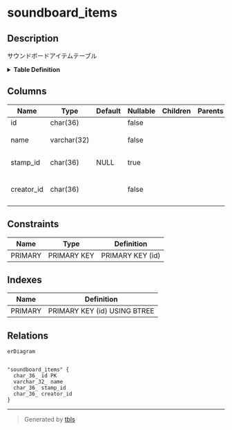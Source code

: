 # soundboard_items

## Description

サウンドボードアイテムテーブル

<details>
<summary><strong>Table Definition</strong></summary>

```sql
CREATE TABLE `soundboard_items` (
  `id` char(36) NOT NULL,
  `name` varchar(32) NOT NULL,
  `stamp_id` char(36) DEFAULT NULL,
  `creator_id` char(36) NOT NULL,
  PRIMARY KEY (`id`)
) ENGINE=InnoDB DEFAULT CHARSET=utf8mb4
```

</details>

## Columns

| Name | Type | Default | Nullable | Children | Parents | Comment |
| ---- | ---- | ------- | -------- | -------- | ------- | ------- |
| id | char(36) |  | false |  |  |  |
| name | varchar(32) |  | false |  |  | アイテム名 |
| stamp_id | char(36) | NULL | true |  |  | スタンプUUID |
| creator_id | char(36) |  | false |  |  | アイテム作成者UUID |

## Constraints

| Name | Type | Definition |
| ---- | ---- | ---------- |
| PRIMARY | PRIMARY KEY | PRIMARY KEY (id) |

## Indexes

| Name | Definition |
| ---- | ---------- |
| PRIMARY | PRIMARY KEY (id) USING BTREE |

## Relations

```mermaid
erDiagram


"soundboard_items" {
  char_36_ id PK
  varchar_32_ name
  char_36_ stamp_id
  char_36_ creator_id
}
```

---

> Generated by [tbls](https://github.com/k1LoW/tbls)
